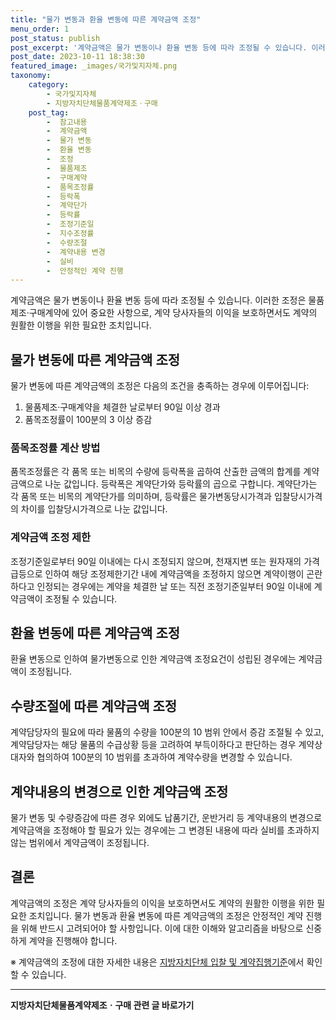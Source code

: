 ```yaml
---
title: "물가 변동과 환율 변동에 따른 계약금액 조정"
menu_order: 1
post_status: publish
post_excerpt: '계약금액은 물가 변동이나 환율 변동 등에 따라 조정될 수 있습니다. 이러한 조정은 물품제조 구매계약에 있어 중요한 사항으로, 계약 당사자들의 이익을 보호하면서도 계약의 원활한 이행을 위한 필요한 조치입니다.'
post_date: 2023-10-11 18:38:30
featured_image: _images/국가및지자체.png
taxonomy:
    category:
        - 국가및지자체
        - 지방자치단체물품계약제조ㆍ구매
    post_tag:
        -  참고내용
        -  계약금액
        -  물가 변동
        -  환율 변동
        -  조정
        -  물품제조
        -  구매계약
        -  품목조정률
        -  등락폭
        -  계약단가
        -  등락률
        -  조정기준일
        -  지수조정률
        -  수량조절
        -  계약내용 변경
        -  실비
        -  안정적인 계약 진행
---
```



계약금액은 물가 변동이나 환율 변동 등에 따라 조정될 수 있습니다. 이러한 조정은 물품제조·구매계약에 있어 중요한 사항으로, 계약 당사자들의 이익을 보호하면서도 계약의 원활한 이행을 위한 필요한 조치입니다.

## 물가 변동에 따른 계약금액 조정

물가 변동에 따른 계약금액의 조정은 다음의 조건을 충족하는 경우에 이루어집니다:

1. 물품제조·구매계약을 체결한 날로부터 90일 이상 경과
2. 품목조정률이 100분의 3 이상 증감

### 품목조정률 계산 방법

품목조정률은 각 품목 또는 비목의 수량에 등락폭을 곱하여 산출한 금액의 합계를 계약금액으로 나눈 값입니다. 등락폭은 계약단가와 등락률의 곱으로 구합니다. 계약단가는 각 품목 또는 비목의 계약단가를 의미하며, 등락률은 물가변동당시가격과 입찰당시가격의 차이를 입찰당시가격으로 나눈 값입니다.

### 계약금액 조정 제한

조정기준일로부터 90일 이내에는 다시 조정되지 않으며, 천재지변 또는 원자재의 가격 급등으로 인하여 해당 조정제한기간 내에 계약금액을 조정하지 않으면 계약이행이 곤란하다고 인정되는 경우에는 계약을 체결한 날 또는 직전 조정기준일부터 90일 이내에 계약금액이 조정될 수 있습니다.

## 환율 변동에 따른 계약금액 조정

환율 변동으로 인하여 물가변동으로 인한 계약금액 조정요건이 성립된 경우에는 계약금액이 조정됩니다.

## 수량조절에 따른 계약금액 조정

계약담당자의 필요에 따라 물품의 수량을 100분의 10 범위 안에서 증감 조절될 수 있고, 계약담당자는 해당 물품의 수급상황 등을 고려하여 부득이하다고 판단하는 경우 계약상대자와 협의하여 100분의 10 범위를 초과하여 계약수량을 변경할 수 있습니다.

## 계약내용의 변경으로 인한 계약금액 조정

물가 변동 및 수량증감에 따른 경우 외에도 납품기간, 운반거리 등 계약내용의 변경으로 계약금액을 조정해야 할 필요가 있는 경우에는 그 변경된 내용에 따라 실비를 초과하지 않는 범위에서 계약금액이 조정됩니다.

## 결론

계약금액의 조정은 계약 당사자들의 이익을 보호하면서도 계약의 원활한 이행을 위한 필요한 조치입니다. 물가 변동과 환율 변동에 따른 계약금액의 조정은 안정적인 계약 진행을 위해 반드시 고려되어야 할 사항입니다. 이에 대한 이해와 알고리즘을 바탕으로 신중하게 계약을 진행해야 합니다.

※ 계약금액의 조정에 대한 자세한 내용은 [지방자치단체 입찰 및 계약집행기준](링크)에서 확인할 수 있습니다.
<!-- wp:separator -->
<hr class="wp-block-separator has-alpha-channel-opacity"/>
<!-- /wp:separator -->

<!-- wp:group {"backgroundColor":"base","layout":{"type":"constrained"}} -->
<div class="wp-block-group has-base-background-color has-background"><!-- wp:paragraph {"align":"center","fontSize":"medium"} -->
<p class="has-text-align-center has-large-font-size"><strong>지방자치단체물품계약제조ㆍ구매 관련 글 바로가기</strong></p>
<!-- /wp:paragraph -->


<!-- wp:latest-posts
{"categories":[{"id":7236,"count":19,"description":"","link":"https://uknowlaw.com/category/%ec%a7%80%eb%b0%a9%ec%9e%90%ec%b9%98%eb%8b%a8%ec%b2%b4%eb%ac%bc%ed%92%88%ea%b3%84%ec%95%bd%ec%a0%9c%ec%a1%b0%e3%86%8d%ea%b5%ac%eb%a7%a4/","name":"지방자치단체물품계약제조ㆍ구매","slug":"지방자치단체물품계약제조ㆍ구매","taxonomy":"category","parent":0,"meta":[],"_links":{"self":[{"href":"https://uknowlaw.com/wp-json/wp/v2/categories/7236"}],"collection":[{"href":"https://uknowlaw.com/wp-json/wp/v2/categories"}],"about":[{"href":"https://uknowlaw.com/wp-json/wp/v2/taxonomies/category"}],"wp:post_type":[{"href":"https://uknowlaw.com/wp-json/wp/v2/posts?categories=7236"}],"curies":[{"name":"wp","href":"https://api.w.org/{rel}","templated":true}]}}],"postsToShow":100,"excerptLength":28,"postLayout":"grid","columns":2,"featuredImageAlign":"left","featuredImageSizeSlug":"large","fontSize":"medium"} /--></div>
<!-- /wp:group -->